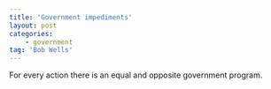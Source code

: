 ```yaml
---
title: 'Government impediments'
layout: post
categories:
    - government
tag: 'Bob Wells'
---
```


For every action there is an equal and opposite government program.